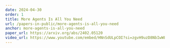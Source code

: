 ```yaml
---
date: 2024-04-30
order: 1
title: More Agents Is All You Need
url: /papers-in-public/more-agents-is-all-you-need
anchor: more-agents-is-all-you-need
paper_url: https://arxiv.org/abs/2402.05120
video_url: https://www.youtube.com/embed/HNnSdULpCOI?si=zgvH9uzD8NbIwWLH
---
```

